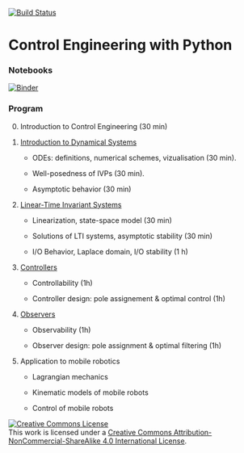 [![Build Status](https://travis-ci.org/boisgera/control-engineering-with-python.svg?branch=master)](https://travis-ci.org/boisgera/control-engineering-with-python)

Control Engineering with Python
================================================================================

### Notebooks

[![Binder](https://mybinder.org/badge.svg)](https://mybinder.org/v2/gh/boisgera/control-engineering-with-python/gh-pages)


### Program

 0. Introduction to Control Engineering (30 min)

 1. [Introduction to Dynamical Systems](https://boisgera.github.io/control-engineering-with-python/odes.html)

      - ODEs: definitions, numerical schemes, vizualisation (30 min). 

      - Well-posedness of IVPs (30 min).

      - Asymptotic behavior (30 min)

 2. [Linear-Time Invariant Systems](https://boisgera.github.io/control-engineering-with-python/linear-systems.html)

      - Linearization, state-space model (30 min)

      - Solutions of LTI systems, asymptotic stability (30 min)

      - I/O Behavior, Laplace domain, I/O stability (1 h)

 3. [Controllers](https://boisgera.github.io/control-engineering-with-python/controllers.html)

      - Controllability (1h)

      - Controller design: pole assignement & optimal control (1h)

 4. [Observers](https://boisgera.github.io/control-engineering-with-python/observers.html)

      - Observability (1h)

      - Observer design: pole assignment & optimal filtering (1h)

 5. Application to mobile robotics

      - Lagrangian mechanics

      - Kinematic models of mobile robots

      - Control of mobile robots




<a rel="license" href="http://creativecommons.org/licenses/by-nc-sa/4.0/"><img alt="Creative Commons License" style="border-width:0" src="https://i.creativecommons.org/l/by-nc-sa/4.0/88x31.png" /></a><br />This work is licensed under a <a rel="license" href="http://creativecommons.org/licenses/by-nc-sa/4.0/">Creative Commons Attribution-NonCommercial-ShareAlike 4.0 International License</a>.

